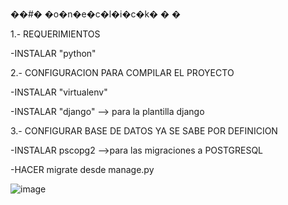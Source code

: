 ��#� �o�n�e�c�l�i�c�k�
�
�


1.- REQUERIMIENTOS 

  -INSTALAR "python" 

2.- CONFIGURACION PARA COMPILAR EL PROYECTO

  -INSTALAR "virtualenv"
  
  -INSTALAR "django" --> para la plantilla django
  
3.- CONFIGURAR BASE DE DATOS YA SE SABE POR DEFINICION

  -INSTALAR pscopg2 -->para las migraciones a POSTGRESQL
  
  -HACER migrate desde manage.py



![image](https://user-images.githubusercontent.com/90811406/224596125-fad21153-c733-47d1-9b34-3500e50bd1b9.png)
